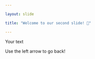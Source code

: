 ```yaml
---

layout: slide

title: "Welcome to our second slide! 🐒"

---
```


Your text

Use the left arrow to go back!
